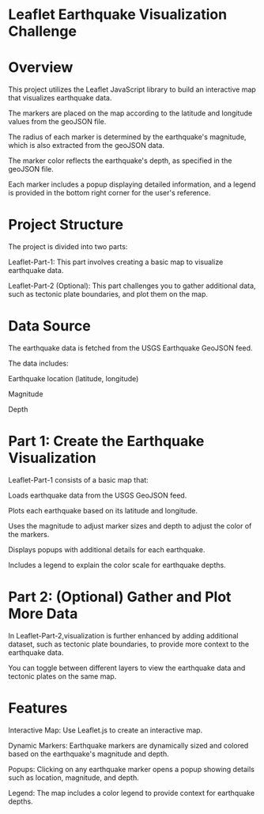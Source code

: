 # Leaflet Earthquake Visualization Challenge

# Overview

This project utilizes the Leaflet JavaScript library to build an interactive map that visualizes earthquake data. 

The markers are placed on the map according to the latitude and longitude values from the geoJSON file. 

The radius of each marker is determined by the earthquake's magnitude, which is also extracted from the geoJSON data. 

The marker color reflects the earthquake's depth, as specified in the geoJSON file. 

Each marker includes a popup displaying detailed information, and a legend is provided in the bottom right corner for the user's reference.

# Project Structure

The project is divided into two parts:

Leaflet-Part-1: This part involves creating a basic map to visualize earthquake data.

Leaflet-Part-2 (Optional): This part challenges you to gather additional data, such as tectonic plate boundaries, and plot them on the map.

# Data Source

The earthquake data is fetched from the USGS Earthquake GeoJSON feed.

The data includes:

Earthquake location (latitude, longitude)

Magnitude

Depth

# Part 1: Create the Earthquake Visualization

Leaflet-Part-1 consists of a basic map that:

Loads earthquake data from the USGS GeoJSON feed.

Plots each earthquake based on its latitude and longitude.

Uses the magnitude to adjust marker sizes and depth to adjust the color of the markers.

Displays popups with additional details for each earthquake.

Includes a legend to explain the color scale for earthquake depths.

# Part 2: (Optional) Gather and Plot More Data

In Leaflet-Part-2,visualization is further enhanced by adding additional dataset, such as tectonic plate boundaries, to provide more context to the earthquake data. 

You can toggle between different layers to view the earthquake data and tectonic plates on the same map.

# Features

Interactive Map: Use Leaflet.js to create an interactive map.

Dynamic Markers: Earthquake markers are dynamically sized and colored based on the earthquake's magnitude and depth.

Popups: Clicking on any earthquake marker opens a popup showing details such as location, magnitude, and depth.

Legend: The map includes a color legend to provide context for earthquake depths.
